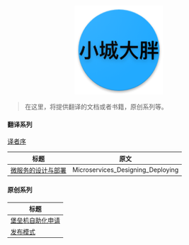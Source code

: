 <p align="center">
   <img width="200" src="avatar.png">
</p>

> 在这里，将提供翻译的文档或者书籍，原创系列等。

#### 翻译系列

[译者序](translator_foreword.md)


|           标题             |             原文             |
| --------------------------| ---------------------------- |
| [微服务的设计与部署](https://github.com/liubq919/microservices-design-deploy_cn)    |  Microservices_Designing_Deploying|

#### 原创系列

| 标题                          |
| ---------------------------- |
| [堡垒机自助化申请](https://github.com/liubq919/bhapp-doc)         |
| [发布模式](https://github.com/liubq919/deployment-strategies_cn)         |